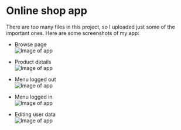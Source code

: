 # Online shop app

There are too many files in this project, so I uploaded just some of the important ones. Here are some screenshots of my app:  

* Browse page  
![Image of app](https://github.com/mbencina/android-developing/blob/master/Spletna%20trgovina/images/Browse_page.PNG)

* Product details  
![Image of app](https://github.com/mbencina/android-developing/blob/master/Spletna%20trgovina/images/Product_details.PNG)

* Menu logged out  
![Image of app](https://github.com/mbencina/android-developing/blob/master/Spletna%20trgovina/images/Menu_logged_out.PNG)

* Menu logged in  
![Image of app](https://github.com/mbencina/android-developing/blob/master/Spletna%20trgovina/images/Menu_logged_in.PNG)

* Editing user data  
![Image of app](https://github.com/mbencina/android-developing/blob/master/Spletna%20trgovina/images/Editing_user_data.PNG)
